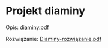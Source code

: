 # Projekt diaminy  

Opis: [diaminy.pdf](diaminy.pdf)

Rozwiązanie: [Diaminy-rozwiązanie.pdf](Diaminy-rozwiązanie.pdf)

